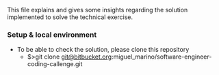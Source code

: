 This file explains and gives some insights regarding the solution implemented to solve the technical exercise.

### Setup & local environment
- To be able to check the solution, please clone this repository
    - $>git clone git@bitbucket.org:miguel_marino/software-engineer-coding-callenge.git